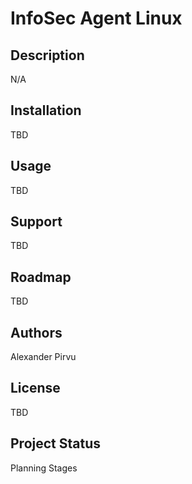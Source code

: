 # InfoSec Agent Linux

## Description

N/A

## Installation

TBD

## Usage

TBD

## Support

TBD

## Roadmap

TBD

## Authors

Alexander Pirvu

## License

TBD

## Project Status

Planning Stages
